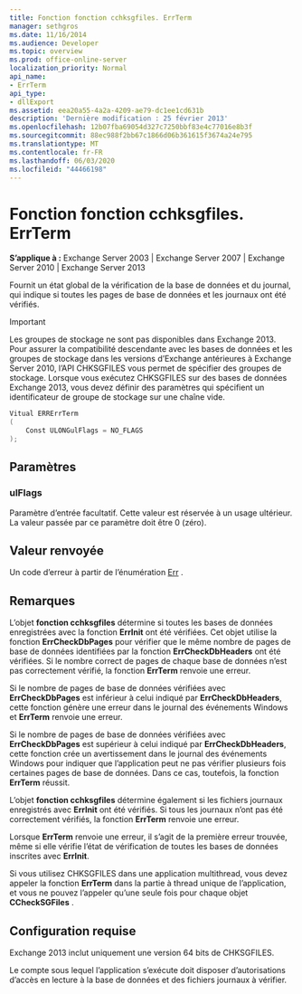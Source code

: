 ```yaml
---
title: Fonction fonction cchksgfiles. ErrTerm
manager: sethgros
ms.date: 11/16/2014
ms.audience: Developer
ms.topic: overview
ms.prod: office-online-server
localization_priority: Normal
api_name:
- ErrTerm
api_type:
- dllExport
ms.assetid: eea20a55-4a2a-4209-ae79-dc1ee1cd631b
description: 'Dernière modification : 25 février 2013'
ms.openlocfilehash: 12b07fba69054d327c7250bbf83e4c77016e8b3f
ms.sourcegitcommit: 88ec988f2bb67c1866d06b361615f3674a24e795
ms.translationtype: MT
ms.contentlocale: fr-FR
ms.lasthandoff: 06/03/2020
ms.locfileid: "44466198"
---
```

# <a name="cchksgfileserrterm-function"></a>Fonction fonction cchksgfiles. ErrTerm
  
**S’applique à :** Exchange Server 2003 | Exchange Server 2007 | Exchange Server 2010 | Exchange Server 2013
  
Fournit un état global de la vérification de la base de données et du journal, qui indique si toutes les pages de base de données et les journaux ont été vérifiés.
  
> [!IMPORTANT]
> Les groupes de stockage ne sont pas disponibles dans Exchange 2013. Pour assurer la compatibilité descendante avec les bases de données et les groupes de stockage dans les versions d’Exchange antérieures à Exchange Server 2010, l’API CHKSGFILES vous permet de spécifier des groupes de stockage. Lorsque vous exécutez CHKSGFILES sur des bases de données Exchange 2013, vous devez définir des paramètres qui spécifient un identificateur de groupe de stockage sur une chaîne vide. 
  
```cs
Vitual ERRErrTerm 
(
    Const ULONGulFlags = NO_FLAGS
);

```

## <a name="parameters"></a>Paramètres

### <a name="ulflags"></a>ulFlags
  
Paramètre d’entrée facultatif. Cette valeur est réservée à un usage ultérieur. La valeur passée par ce paramètre doit être 0 (zéro).
    
## <a name="return-value"></a>Valeur renvoyée

Un code d’erreur à partir de l’énumération [Err](cchksgfiles-err-enumeration.md) . 
  
## <a name="remarks"></a>Remarques

L’objet **fonction cchksgfiles** détermine si toutes les bases de données enregistrées avec la fonction **ErrInit** ont été vérifiées. Cet objet utilise la fonction **ErrCheckDbPages** pour vérifier que le même nombre de pages de base de données identifiées par la fonction **ErrCheckDbHeaders** ont été vérifiées. Si le nombre correct de pages de chaque base de données n’est pas correctement vérifié, la fonction **ErrTerm** renvoie une erreur. 
  
Si le nombre de pages de base de données vérifiées avec **ErrCheckDbPages** est inférieur à celui indiqué par **ErrCheckDbHeaders**, cette fonction génère une erreur dans le journal des événements Windows et **ErrTerm** renvoie une erreur. 
  
Si le nombre de pages de base de données vérifiées avec **ErrCheckDbPages** est supérieur à celui indiqué par **ErrCheckDbHeaders**, cette fonction crée un avertissement dans le journal des événements Windows pour indiquer que l’application peut ne pas vérifier plusieurs fois certaines pages de base de données. Dans ce cas, toutefois, la fonction **ErrTerm** réussit. 
  
L’objet **fonction cchksgfiles** détermine également si les fichiers journaux enregistrés avec **ErrInit** ont été vérifiés. Si tous les journaux n’ont pas été correctement vérifiés, la fonction **ErrTerm** renvoie une erreur. 
  
Lorsque **ErrTerm** renvoie une erreur, il s’agit de la première erreur trouvée, même si elle vérifie l’état de vérification de toutes les bases de données inscrites avec **ErrInit**.
  
Si vous utilisez CHKSGFILES dans une application multithread, vous devez appeler la fonction **ErrTerm** dans la partie à thread unique de l’application, et vous ne pouvez l’appeler qu’une seule fois pour chaque objet **CCheckSGFiles** . 
  
## <a name="requirements"></a>Configuration requise

Exchange 2013 inclut uniquement une version 64 bits de CHKSGFILES.
  
Le compte sous lequel l’application s’exécute doit disposer d’autorisations d’accès en lecture à la base de données et des fichiers journaux à vérifier.
  

